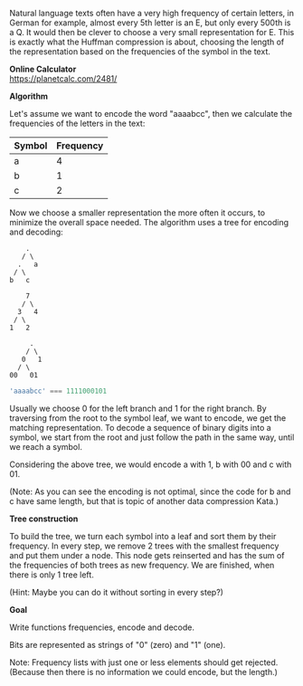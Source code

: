 Natural language texts often have a very high frequency of certain letters, in German for example, almost every 5th letter is an E, but only every 500th is a Q. It would then be clever to choose a very small representation for E. This is exactly what the Huffman compression is about, choosing the length of the representation based on the frequencies of the symbol in the text.

**Online Calculator**  
https://planetcalc.com/2481/

**Algorithm**

Let's assume we want to encode the word "aaaabcc", then we calculate the frequencies of the letters in the text:

|Symbol|Frequency|
|------|---------|
|   a  |    4    |
|   b  |    1    |
|   c  |    2    |

Now we choose a smaller representation the more often it occurs, to minimize the overall space needed. The algorithm uses a tree for encoding and decoding:

```
    .
   / \
  .   a
 / \
b   c

    7
   / \
  3   4
 / \
1   2

     .
    / \
   0   1
  / \
00   01
```

```javascript
'aaaabcc' === 1111000101
```

Usually we choose 0 for the left branch and 1 for the right branch. By traversing from the root to the symbol leaf, we want to encode, we get the matching representation. To decode a sequence of binary digits into a symbol, we start from the root and just follow the path in the same way, until we reach a symbol.

Considering the above tree, we would encode a with 1, b with 00 and c with 01.

(Note: As you can see the encoding is not optimal, since the code for b and c have same length, but that is topic of another data compression Kata.)

**Tree construction**

To build the tree, we turn each symbol into a leaf and sort them by their frequency. In every step, we remove 2 trees with the smallest frequency and put them under a node. This node gets reinserted and has the sum of the frequencies of both trees as new frequency. We are finished, when there is only 1 tree left.

(Hint: Maybe you can do it without sorting in every step?)

**Goal**

Write functions frequencies, encode and decode.

Bits are represented as strings of "0" (zero) and "1" (one).

Note: Frequency lists with just one or less elements should get rejected. (Because then there is no information we could encode, but the length.)
